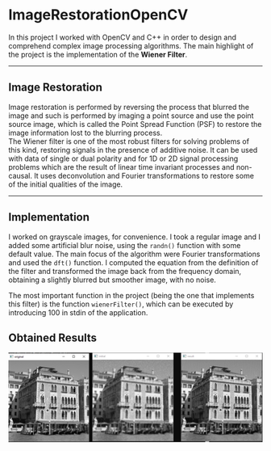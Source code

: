 # ImageRestorationOpenCV

In this project I worked with OpenCV and C++ in order to design and comprehend complex image processing algorithms. The main highlight of the project is the implementation of the **Wiener Filter**.

---
## Image Restoration
Image restoration is performed by reversing the process that blurred the image and such is performed by imaging a point source and use the point source image, which is called the Point Spread Function (PSF) to restore the image information lost to the blurring process.  
The Wiener filter is one of the most robust filters for solving problems of this kind, restoring signals in the presence of additive noise. It can be used with data of single or dual polarity and for 1D or 2D signal processing problems which are the result of linear time invariant processes and non-causal.
It uses deconvolution and Fourier transformations to restore some of the initial qualities of the image.

---
## Implementation
I worked on grayscale images, for convenience. I took a regular image and I added some artificial blur noise, using the `randn()` function with some default value. The main focus of the algorithm were Fourier transformations and used the `dft()` function. I computed the equation from the definition of the filter and transformed the image back from the frequency domain, obtaining a slightly blurred but smoother image, with no noise.

The most important function in the project  (being the one that implements this filter) is the function `wienerFilter()`, which can be executed by introducing 100 in stdin of the application.

## Obtained Results
![Image](https://github.com/NechitaRamonaAlexandra/ImageRestorationOpenCV/blob/main/output.png)

